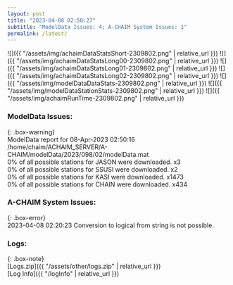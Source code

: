 ```yaml
---
layout: post
title: "2023-04-08 02:50:27"
subtitle: "ModelData Issues: 4; A-CHAIM System Issues: 1"
permalink: /latest/
---
```


![]({{ "/assets/img/achaimDataStatsShort-2309802.png" | relative_url }})
![]({{ "/assets/img/achaimDataStatsLong00-2309802.png" | relative_url }})
![]({{ "/assets/img/achaimDataStatsLong01-2309802.png" | relative_url }})
![]({{ "/assets/img/achaimDataStatsLong02-2309802.png" | relative_url }})
![]({{ "/assets/img/modelDataDataStats-2309802.png" | relative_url }})
![]({{ "/assets/img/modelDataStationStats-2309802.png" | relative_url }})
![]({{ "/assets/img/achaimRunTime-2309802.png" | relative_url }})


### ModelData Issues:  
  
{: .box-warning}  
 ModelData report for 08-Apr-2023 02:50:16   
 /home/chaim/ACHAIM_SERVER/A-CHAIM/modelData/2023/098/02/modelData.mat   
 0% of all possible stations for JASON were downloaded. x3   
 0% of all possible stations for SSUSI were downloaded. x2   
 0% of all possible stations for KASI were downloaded. x1473   
 0% of all possible stations for CHAIN were downloaded. x434   
  
### A-CHAIM System Issues:  
  
{: .box-error}  
2023-04-08 02:20:23 Conversion to logical from string is not possible.  

### Logs:  
  
{: .box-note}  
[Logs.zip]({{ "/assets/other/logs.zip" | relative_url }})  
[Log Info]({{ "/logInfo" | relative_url }})  
